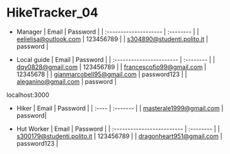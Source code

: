 # HikeTracker_04

- Manager
    | Email                 | Password  |
    | :-------------------- | :-------- |
    | eelielisa@outlook.com | 123456789 |
    | s304890@studenti.polito.it | password |

- Local guide
    | Email                    | Password  |
    | :----------------------- | :-------- |
    | dqy0828@gmail.com        | 123456789 |
    | francescofio99@gmail.com | 12345678  |
    | gianmarcobell95@gmail.com | password123 |
    | aleganino@gmail.com | password |

localhost:3000



- Hiker
    | Email | Password |
    | :---- | :------- |
    | masterale1999@gmail.com | password|
    
- Hut Worker
    | Email                      | Password  |
    | :------------------------- | :-------- |
    | s300179@studenti.polito.it | 123456789 |
    | dragonheart951@gmail.com | password123 |
